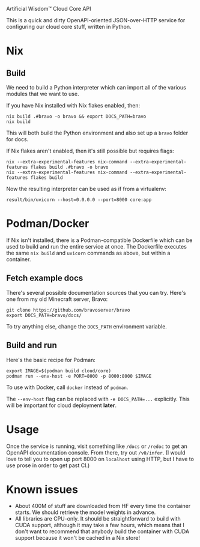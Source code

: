 Artificial Wisdom™ Cloud Core API

This is a quick and dirty OpenAPI-oriented JSON-over-HTTP service for
configuring our cloud core stuff, written in Python.

# Nix

## Build

We need to build a Python interpreter which can import all of the various
modules that we want to use.

If you have Nix installed with Nix flakes enabled, then:

```console
nix build .#bravo -o bravo && export DOCS_PATH=bravo
nix build
```

This will both build the Python environment and also set up a `bravo` folder
for docs.

If Nix flakes aren't enabled, then it's still possible but requires flags:

```console
nix --extra-experimental-features nix-command --extra-experimental-features flakes build .#bravo -o bravo
nix --extra-experimental-features nix-command --extra-experimental-features flakes build
```

Now the resulting interpreter can be used as if from a virtualenv:

```console
result/bin/uvicorn --host=0.0.0.0 --port=8000 core:app
```

# Podman/Docker

If Nix isn't installed, there is a Podman-compatible Dockerfile which can be
used to build and run the entire service at once. The Dockerfile executes the
same `nix build` and `uvicorn` commands as above, but within a container.

## Fetch example docs

There's several possible documentation sources that you can try. Here's one
from my old Minecraft server, Bravo:

```console
git clone https://github.com/bravoserver/bravo
export DOCS_PATH=bravo/docs/
```

To try anything else, change the `DOCS_PATH` environment variable.

## Build and run

Here's the basic recipe for Podman:

```console
export IMAGE=$(podman build cloud/core)
podman run --env-host -e PORT=8000 -p 8000:8000 $IMAGE
```

To use with Docker, call `docker` instead of `podman`.

The `--env-host` flag can be replaced with `-e DOCS_PATH=...` explicitly. This
will be important for cloud deployment **later**.

# Usage

Once the service is running, visit something like `/docs` or `/redoc` to get
an OpenAPI documentation console. From there, try out `/v0/infer`. (I would
love to tell you to open up port 8000 on `localhost` using HTTP, but I have to
use prose in order to get past CI.)

# Known issues

* About 400M of stuff are downloaded from HF every time the container starts.
  We should retrieve the model weights in advance.
* All libraries are CPU-only. It should be straightforward to build with CUDA
  support, although it may take a few hours, which means that I don't want to
  recommend that anybody build the container with CUDA support because it
  won't be cached in a Nix store!
